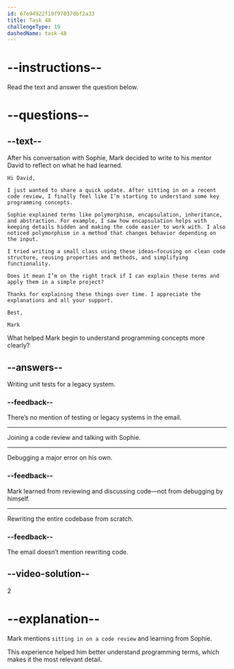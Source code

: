 ```yaml
---
id: 67e94922f19f97037dbf2a33
title: Task 48
challengeType: 19
dashedName: task-48
---
```


<!-- READING -->

# --instructions--

Read the text and answer the question below.

# --questions--

## --text--

After his conversation with Sophie, Mark decided to write to his mentor David to reflect on what he had learned.

`Hi David,`

`I just wanted to share a quick update. After sitting in on a recent code review, I finally feel like I’m starting to understand some key programming concepts.`

`Sophie explained terms like polymorphism, encapsulation, inheritance, and abstraction. For example, I saw how encapsulation helps with keeping details hidden and making the code easier to work with. I also noticed polymorphism in a method that changes behavior depending on the input.`

`I tried writing a small class using these ideas—focusing on clean code structure, reusing properties and methods, and simplifying functionality.`

`Does it mean I’m on the right track if I can explain these terms and apply them in a simple project?`

`Thanks for explaining these things over time. I appreciate the explanations and all your support.`

`Best,`

`Mark`

What helped Mark begin to understand programming concepts more clearly?

## --answers--

Writing unit tests for a legacy system.

### --feedback--

There’s no mention of testing or legacy systems in the email.

---

Joining a code review and talking with Sophie.

---

Debugging a major error on his own.

### --feedback--

Mark learned from reviewing and discussing code—not from debugging by himself.

---

Rewriting the entire codebase from scratch.

### --feedback--

The email doesn’t mention rewriting code.

## --video-solution--

2

# --explanation--

Mark mentions `sitting in on a code review` and learning from Sophie.

This experience helped him better understand programming terms, which makes it the most relevant detail.
